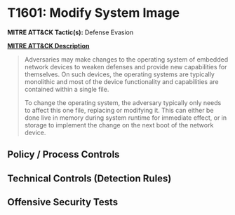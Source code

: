 # T1601: Modify System Image
**MITRE ATT&CK Tactic(s):** Defense Evasion

**[MITRE ATT&CK Description](https://attack.mitre.org/techniques/T1601)**
<blockquote>Adversaries may make changes to the operating system of embedded network devices to weaken defenses and provide new capabilities for themselves.  On such devices, the operating systems are typically monolithic and most of the device functionality and capabilities are contained within a single file.

To change the operating system, the adversary typically only needs to affect this one file, replacing or modifying it.  This can either be done live in memory during system runtime for immediate effect, or in storage to implement the change on the next boot of the network device.</blockquote>

## Policy / Process Controls
## Technical Controls (Detection Rules)

## Offensive Security Tests
